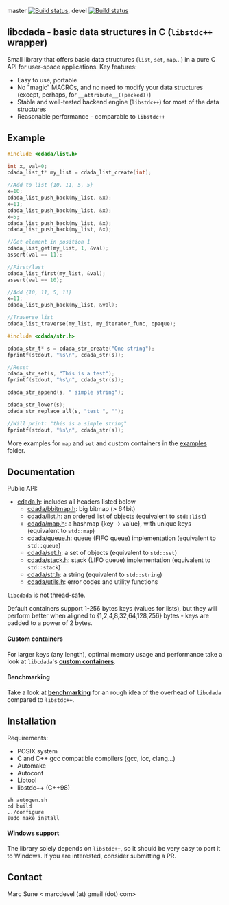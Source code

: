 master [![Build status](https://github.com/msune/libcdada/actions/workflows/ci.yaml/badge.svg?branch=master)](https://github.com/msune/libcdada/actions/workflows/ci.yaml), devel [![Build status](https://github.com/msune/libcdada/actions/workflows/ci.yaml/badge.svg?branch=devel)](https://github.com/msune/libcdada/actions/workflows/ci.yaml)

**libcdada** - basic data structures in C (`libstdc++` wrapper)
---------------------------------------------------------------

Small library that offers basic data structures (`list`, `set`, `map`...) in a pure C API for user-space applications. Key features:

* Easy to use, portable
* No "magic" MACROs, and no need to modify your data structures (except, perhaps, for `__attribute__((packed))`)
* Stable and well-tested backend engine (`libstdc++`) for most of the data structures
* Reasonable performance - comparable to `libstdc++`

Example
-------
```c
#include <cdada/list.h>

int x, val=0;
cdada_list_t* my_list = cdada_list_create(int);

//Add to list {10, 11, 5, 5}
x=10;
cdada_list_push_back(my_list, &x);
x=11;
cdada_list_push_back(my_list, &x);
x=5;
cdada_list_push_back(my_list, &x);
cdada_list_push_back(my_list, &x);

//Get element in position 1
cdada_list_get(my_list, 1, &val);
assert(val == 11);

//First/last
cdada_list_first(my_list, &val);
assert(val == 10);

//Add {10, 11, 5, 11}
x=11;
cdada_list_push_back(my_list, &val);

//Traverse list
cdada_list_traverse(my_list, my_iterator_func, opaque);
```

```c
#include <cdada/str.h>

cdada_str_t* s = cdada_str_create("One string");
fprintf(stdout, "%s\n", cdada_str(s));

//Reset
cdada_str_set(s, "This is a test");
fprintf(stdout, "%s\n", cdada_str(s));

cdada_str_append(s, " simple string");

cdada_str_lower(s);
cdada_str_replace_all(s, "test ", "");

//Will print: "this is a simple string"
fprintf(stdout, "%s\n", cdada_str(s));
```

More examples for `map` and `set` and custom containers in the [examples](examples/) folder.

Documentation
-------------

Public API:

  * [cdada.h](include/cdada.h): includes all headers listed below
    * [cdada/bbitmap.h](include/cdada/bbitmap.h): big bitmap (> 64bit)
    * [cdada/list.h](include/cdada/list.h): an ordered list of objects (equivalent to `std::list`)
    * [cdada/map.h](include/cdada/map.h): a hashmap {key -> value}, with unique keys (equivalent to `std::map`)
    * [cdada/queue.h](include/cdada/queue.h): queue (FIFO queue) implementation (equivalent to `std::queue`)
    * [cdada/set.h](include/cdada/set.h): a set of objects (equivalent to `std::set`)
    * [cdada/stack.h](include/cdada/stack.h): stack (LIFO queue) implementation (equivalent to `std::stack`)
    * [cdada/str.h](include/cdada/str.h): a string (equivalent to `std::string`)
    * [cdada/utils.h](include/cdada/utils.h): error codes and utility functions

`libcdada` is not thread-safe.

Default containers support 1-256 bytes keys (values for lists), but they will
perform better when aligned to {1,2,4,8,32,64,128,256} bytes - keys are padded to
a power of 2 bytes.

#### Custom containers

For larger keys (any length), optimal memory usage and performance take a look at `libcdada`'s
**[custom containers](doc/Custom.md)**.

#### Benchmarking

Take a look at **[benchmarking](doc/Benchmarks.md)** for an rough idea
of the overhead of `libcdada` compared to `libstdc++`.

Installation
------------

Requirements:

  * POSIX system
  * C and C++ gcc compatible compilers (gcc, icc, clang...)
  * Automake
  * Autoconf
  * Libtool
  * libstdc++ (C++98)

```
sh autogen.sh
cd build
../configure
sudo make install
```

#### Windows support

The library solely depends on `libstdc++`, so it should be very easy to port it
to Windows. If you are interested, consider submitting a PR.

Contact
-------

Marc Sune < marcdevel (at) gmail (dot) com>
